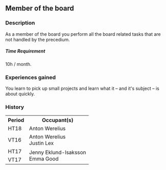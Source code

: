 ## Member of the board

### Description

As a member of the board you perform all the board related tasks that are not handled by the precedium.

##### Time Requirement

10h / month.

### Experiences gained

You learn to pick up small projects and learn what it – and it's subject – is about quickly.

### History

<table style="undefined;table-layout: fixed; width: 326px">
  <tr>
    <th>Period</th>
    <th>Occupant(s)</th>
  </tr>
  <tr>
    <td>HT18</td>
    <td rowspan="1">Anton Werelius</td>
  </tr>
  <tr>
    <td>VT16</td>
    <td rowspan="1">
      Anton Werelius
      <br />
      Justin Lex
    </td>
  </tr>
  <tr>
    <td>HT17</td>
    <td rowspan="2">
      Jenny Eklund-Isaksson
      <br />
      Emma Good
    </td>
  </tr>
  <tr>
    <td>VT17</td>
  </tr>
</table>
